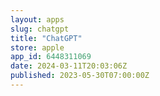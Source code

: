 ```yaml
---
layout: apps
slug: chatgpt
title: "ChatGPT"
store: apple
app_id: 6448311069
date: 2024-03-11T20:03:06Z
published: 2023-05-30T07:00:00Z
---
```

